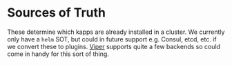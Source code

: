 # Sources of Truth
These determine which kapps are already installed in a cluster. We currently 
only have a `helm` SOT, but could in future support e.g. Consul, etcd, etc. if 
we convert these to plugins. [Viper](https://github.com/spf13/viper#remote-keyvalue-store-support) 
supports quite a few backends so could come in handy for this sort of thing.
